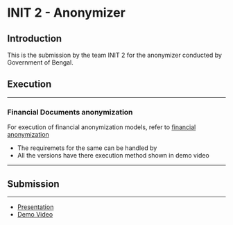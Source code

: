 # INIT 2 - Anonymizer
## Introduction
This is the submission by the team INIT 2 for the anonymizer conducted by Government of Bengal.

## Execution
---
### Financial Documents anonymization
For execution of financial anonymization models, refer to [financial anonymization](./financial_anonymization/demo/)
* The requiremets for the same can be handled by 
* All the versions have there execution method shown in demo video
 ---

## Submission
---
* [Presentation](https://docs.google.com/presentation/d/143hVW_lmIDnzAPeTl3T-o6s_AGmR_HnadeeNMMSwAgI/edit?usp=sharing)
* [Demo Video]()
